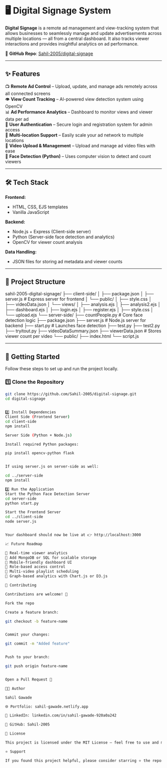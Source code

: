 # 🖥️ Digital Signage System

**Digital Signage** is a remote ad management and view-tracking system that allows businesses to seamlessly manage and update advertisements across multiple locations — all from a central dashboard. It also tracks viewer interactions and provides insightful analytics on ad performance.

📍 **GitHub Repo**: [Sahil-2005/digital-signage](https://github.com/Sahil-2005/digital-signage)

---

## ✨ Features

📺 **Remote Ad Control** – Upload, update, and manage ads remotely across all connected screens  
👁️ **View Count Tracking** – AI-powered view detection system using OpenCV  
📊 **Ad Performance Analytics** – Dashboard to monitor views and viewer data per ad  
🔐 **User Authentication** – Secure login and registration system for admin access  
📂 **Multi-location Support** – Easily scale your ad network to multiple locations  
📁 **Video Upload & Management** – Upload and manage ad video files with ease  
🧠 **Face Detection (Python)** – Uses computer vision to detect and count viewers  

---

## 🛠️ Tech Stack

**Frontend:**  
- HTML, CSS, EJS templates  
- Vanilla JavaScript  

**Backend:**  
- Node.js + Express (Client-side server)  
- Python (Server-side face detection and analytics)  
- OpenCV for viewer count analysis  

**Data Handling:**  
- JSON files for storing ad metadata and viewer counts  

---

## 📂 Project Structure

sahil-2005-digital-signage/
├── client-side/
│ ├── package.json
│ ├── server.js # Express server for frontend
│ └── public/
│ ├── style.css
│ ├── videoData.json
│ └── views/
│ ├── analysis.ejs
│ ├── analysis2.ejs
│ ├── dashboard.ejs
│ ├── login.ejs
│ ├── register.ejs
│ ├── style.css
│ └── upload.ejs
└── server-side/
├── countPeople.py # Core face detection logic
├── package.json
├── server.js # Node.js server for backend
├── start.py # Launches face detection
├── test.py
├── test2.py
├── tryitout.py
├── videoDataSummary.json
├── viewerData.json # Stores viewer count per video
└── public/
├── index.html
└── script.js


---

## 🚀 Getting Started

Follow these steps to set up and run the project locally.

### 1️⃣ Clone the Repository

```bash
git clone https://github.com/Sahil-2005/digital-signage.git
cd digital-signage


2️⃣ Install Dependencies
Client Side (Frontend Server)
cd client-side
npm install

Server Side (Python + Node.js)

Install required Python packages:

pip install opencv-python flask


If using server.js on server-side as well:

cd ../server-side
npm install

3️⃣ Run the Application
Start the Python Face Detection Server
cd server-side
python start.py

Start the Frontend Server
cd ../client-side
node server.js


Your dashboard should now be live at 👉 http://localhost:3000

📈 Future Roadmap

🔹 Real-time viewer analytics
🔹 Add MongoDB or SQL for scalable storage
🔹 Mobile-friendly dashboard UI
🔹 Role-based access control
🔹 Multi-video playlist scheduling
🔹 Graph-based analytics with Chart.js or D3.js

🤝 Contributing

Contributions are welcome! 🎉

Fork the repo

Create a feature branch:

git checkout -b feature-name


Commit your changes:

git commit -m "Added feature"


Push to your branch:

git push origin feature-name


Open a Pull Request 🚀

👨‍💻 Author

Sahil Gawade

🌐 Portfolio: sahil-gawade.netlify.app

💼 LinkedIn: linkedin.com/in/sahil-gawade-920a0a242

📌 GitHub: Sahil-2005

📜 License

This project is licensed under the MIT License – feel free to use and modify it for your own projects.

⭐ Support

If you found this project helpful, please consider starring ⭐ the repository and sharing it! It helps a lot! 🚀
